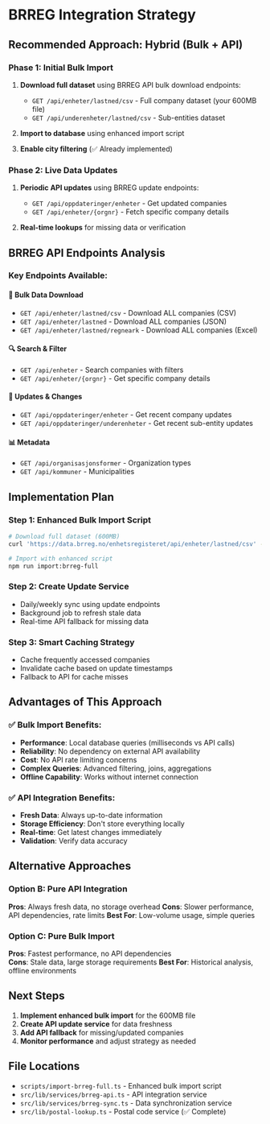 # BRREG Integration Strategy

## Recommended Approach: Hybrid (Bulk + API)

### Phase 1: Initial Bulk Import
1. **Download full dataset** using BRREG API bulk download endpoints:
   - `GET /api/enheter/lastned/csv` - Full company dataset (your 600MB file)
   - `GET /api/underenheter/lastned/csv` - Sub-entities dataset

2. **Import to database** using enhanced import script
3. **Enable city filtering** (✅ Already implemented)

### Phase 2: Live Data Updates
1. **Periodic API updates** using BRREG update endpoints:
   - `GET /api/oppdateringer/enheter` - Get updated companies
   - `GET /api/enheter/{orgnr}` - Fetch specific company details

2. **Real-time lookups** for missing data or verification

## BRREG API Endpoints Analysis

### Key Endpoints Available:

#### 🏢 Bulk Data Download
- `GET /api/enheter/lastned/csv` - Download ALL companies (CSV)
- `GET /api/enheter/lastned` - Download ALL companies (JSON)
- `GET /api/enheter/lastned/regneark` - Download ALL companies (Excel)

#### 🔍 Search & Filter
- `GET /api/enheter` - Search companies with filters
- `GET /api/enheter/{orgnr}` - Get specific company details

#### 🔄 Updates & Changes
- `GET /api/oppdateringer/enheter` - Get recent company updates
- `GET /api/oppdateringer/underenheter` - Get recent sub-entity updates

#### 📊 Metadata
- `GET /api/organisasjonsformer` - Organization types
- `GET /api/kommuner` - Municipalities

## Implementation Plan

### Step 1: Enhanced Bulk Import Script
```bash
# Download full dataset (600MB)
curl 'https://data.brreg.no/enhetsregisteret/api/enheter/lastned/csv' -X GET -J -O

# Import with enhanced script
npm run import:brreg-full
```

### Step 2: Create Update Service
- Daily/weekly sync using update endpoints
- Background job to refresh stale data
- Real-time API fallback for missing data

### Step 3: Smart Caching Strategy
- Cache frequently accessed companies
- Invalidate cache based on update timestamps
- Fallback to API for cache misses

## Advantages of This Approach

### ✅ Bulk Import Benefits:
- **Performance**: Local database queries (milliseconds vs API calls)
- **Reliability**: No dependency on external API availability
- **Cost**: No API rate limiting concerns
- **Complex Queries**: Advanced filtering, joins, aggregations
- **Offline Capability**: Works without internet connection

### ✅ API Integration Benefits:
- **Fresh Data**: Always up-to-date information
- **Storage Efficiency**: Don't store everything locally
- **Real-time**: Get latest changes immediately
- **Validation**: Verify data accuracy

## Alternative Approaches

### Option B: Pure API Integration
**Pros**: Always fresh data, no storage overhead
**Cons**: Slower performance, API dependencies, rate limits
**Best For**: Low-volume usage, simple queries

### Option C: Pure Bulk Import
**Pros**: Fastest performance, no API dependencies  
**Cons**: Stale data, large storage requirements
**Best For**: Historical analysis, offline environments

## Next Steps

1. **Implement enhanced bulk import** for the 600MB file
2. **Create API update service** for data freshness
3. **Add API fallback** for missing/updated companies
4. **Monitor performance** and adjust strategy as needed

## File Locations

- `scripts/import-brreg-full.ts` - Enhanced bulk import script
- `src/lib/services/brreg-api.ts` - API integration service  
- `src/lib/services/brreg-sync.ts` - Data synchronization service
- `src/lib/postal-lookup.ts` - Postal code service (✅ Complete) 